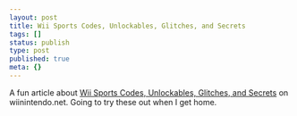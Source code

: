 ```yaml
---
layout: post
title: Wii Sports Codes, Unlockables, Glitches, and Secrets
tags: []
status: publish
type: post
published: true
meta: {}
---
```

A fun article about <a href="http://wiinintendo.net/2006/12/04/1955/">Wii Sports Codes, Unlockables, Glitches, and Secrets</a> on wiinintendo.net.  Going to try these out when I get home.  
